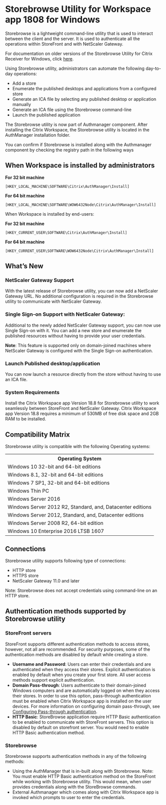 # Storebrowse Utility for Workspace app 1808 for Windows 

Storebrowse is a lightweight command-line utility that is used to interact between the client and the server. It is used to authenticate all the operations within StoreFront and with NetScaler Gateway.

For documentation on older versions of the Storebrowse Utility for Citrix Receiver for Windows, click [here](https://developer-docs.citrix.com/projects/storebrowse-for-receiver-for-windows/en/latest/).

Using Storebrowse utility, administrators can automate the following day-to-day operations:

* Add a store
* Enumerate the published desktops and applications from a configured store
* Generate an ICA file by selecting any published desktop or application manually
* Generate an ICA file using the Storebrowse command-line
* Launch the published application 

The Storebrowse utility is now part of Authmanager component. After installing the Citrix Workspace, the Storebrowse utility is located in the AuthManager installation folder.

You can confirm if Storebrowse is installed along with the Authmanager component by checking the registry path in the following ways

## When Workspace is installed by administrators

**For 32 bit machine**

```
[HKEY_LOCAL_MACHINE\SOFTWARE\Citrix\AuthManager\Install]
```

**For 64 bit machine**

```
[HKEY_LOCAL_MACHINE\SOFTWARE\WOW6432Node\Citrix\AuthManager\Install] 
```

When Workspace is installed by end-users:

**For 32 bit machine**

```
[HKEY_CURRENT_USER\SOFTWARE\Citrix\AuthManager\Install]
```

**For 64 bit machine**

```
[HKEY_CURRENT_USER\SOFTWARE\WOW6432Node\Citrix\AuthManager\Install]
```

## What’s New

### NetScaler Gateway Support

With the latest release of Storebrowse utility, you can now add a NetScaler Gateway URL. No additional configuration is required in the Storebrowse utility to communicate with NetScaler Gateway.  

### Single Sign-on Support with NetScaler Gateway:

Additional to the newly added NetScaler Gateway support, you can now use Single Sign-on with it. You can add a new store and enumerate the published resources without having to provide your user credentials.

**Note**: This feature is supported only on domain-joined machines where NetScaler Gateway is configured with the Single Sign-on authentication.

### Launch Published desktop/application 

You can now launch a resource directly from the store without having to use an ICA file.

### System Requirements

Install the Citrix Workspace app Version 18.8 for Storebrowse utility to work seamlessly between StoreFront and NetScaler Gateway.
Citrix Workspace app Version 18.8 requires a minimum of 530MB of free disk space and 2GB RAM to be installed.

## Compatibility Matrix

Storebrowse utility is compatible with the following Operating systems:

<table style="width:130%">
  <tr>
    <th>Operating System</th>
  </tr>
  <tr>
    <td> Windows 10 32-bit and 64-bit editions </td>
    </tr>
    <tr>
    <td> Windows 8.1, 32-bit and 64-bit editions </td>
    </tr>
    <tr>
    <td> Windows 7 SP1, 32-bit and 64-bit editions </td>
    </tr>
    <td>Windows Thin PC </td>
    </tr>
    <tr>
    <td>Windows Server 2016 </td>
    </tr>
    <tr>
    <td> Windows Server 2012 R2, Standard, and, Datacenter editions </td>
    </tr>
    <tr>
    <td>Windows Server 2012, Standard, and, Datacenter editions</td>
    </tr>
    <tr>
    <td>Windows Server 2008 R2, 64-bit edition</td>
    </tr>
    <tr>
    <td>Windows 10 Enterprise 2016 LTSB 1607</td>
    </tr>
</table>

## Connections

Storebrowse utility supports following type of connections:

* HTTP store
* HTTPS store
* NetScaler Gateway 11.0 and later

Note: Storebrowse does not accept credentials using command-line on an HTTP store.

## Authentication methods supported by Storebrowse utility

### StoreFront servers

StoreFront supports different authentication methods to access stores, however, not all are recommended. For security purposes, some of the authentication methods are disabled by default while creating a store.

* **Username and Password**: Users can enter their credentials and are authenticated when they access their stores. Explicit authentication is enabled by default when you create your first store. All user access methods support explicit authentication.
* **Domain Pass-through**: Users authenticate to their domain-joined Windows computers and are automatically logged on when they access their stores. In order to use this option, pass-through authentication must be enabled when Citrix Workspace app is installed on the user devices. For more information on configuring domain pass-through, see [Configuring Pass-through authentication](https://docs.citrix.com/en-us/receiver/windows/current-release/authentication/config-pass-through.html). 
* **HTTP Basic**: StoreBrowse application require HTTP Basic authentication to be enabled to communicate with StoreFront servers. This option is disabled by default on storefront server. You would need to enable HTTP Basic authentication method.

### Storebrowse

Storebrowse supports authentication methods in any of the following methods:

* Using the AuthManager that is in-built along with Storebrowse. 
Note: You must enable HTTP Basic authentication method on the StoreFront while working with Storebrowse utility. This would mean, when user provides credentials along with the StoreBrowse commands.
* External Authmanager which comes along with Citrix Workspace app is invoked which prompts to user to enter the credentials.
